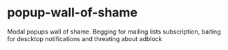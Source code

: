 # popup-wall-of-shame
Modal popups wall of shame. Begging for mailing lists subscription, baiting for descktop notifications and threating about adblock
